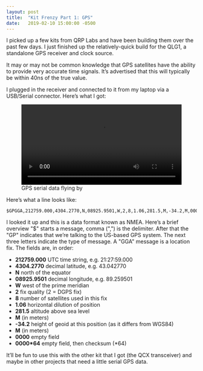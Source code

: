 ```yaml
---
layout: post
title:  "Kit Frenzy Part 1: GPS"
date:   2019-02-10 15:00:00 -0500
---
```


I picked up a few kits from QRP Labs and have been building them over the past few days. I just finished up the relatively-quick build for the QLG1, a standalone GPS receiver and clock source.

It may or may not be common knowledge that GPS satellites have the ability to provide very accurate time signals. It’s advertised that this will typically be within 40ns of the true value.

I plugged in the receiver and connected to it from my laptop via a USB/Serial connector. Here’s what I got:

<figure>
    <video style="width: 100%" controls src="https://s3.amazonaws.com/kd9kjv/video/gps.mov"></video>
    <figcaption>GPS serial data flying by</figcaption>
</figure>

Here’s what a line looks like:

```
$GPGGA,212759.000,4304.2770,N,08925.9501,W,2,8,1.06,281.5,M,-34.2,M,0000,0000*64
```

I looked it up and this is a data format known as NMEA.
Here’s a brief overview "$" starts a message, comma (",") is the delimiter.
After that the "GP" indicates that we’re talking to the US-based GPS system.
The next three letters indicate the type of message.
A "GGA" message is a location fix.
The fields are, in order:


- **212759.000** UTC time string, e.g. 21:27:59.000
- **4304.2770** decimal latitude, e.g. 43.042770
- **N** north of the equator
- **08925.9501** decimal longitude, e.g. 89.259501
- **W** west of the prime meridian
- **2** fix quality (2 = DGPS fix)
- **8** number of satellites used in this fix
- **1.06** horizontal dilution of position
- **281.5** altitude above sea level
- **M** (in meters)
- **-34.2** height of geoid at this position (as it differs from WGS84)
- **M** (in meters)
- **0000** empty field
- **0000\*64** empty field, then checksum (*64)

It’ll be fun to use this with the other kit that I got (the QCX transceiver) and maybe in other projects that need a little serial GPS data.
